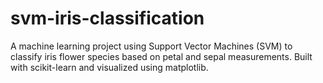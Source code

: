 # svm-iris-classification
A machine learning project using Support Vector Machines (SVM) to classify iris flower species based on petal and sepal measurements. Built with scikit-learn and visualized using matplotlib.
